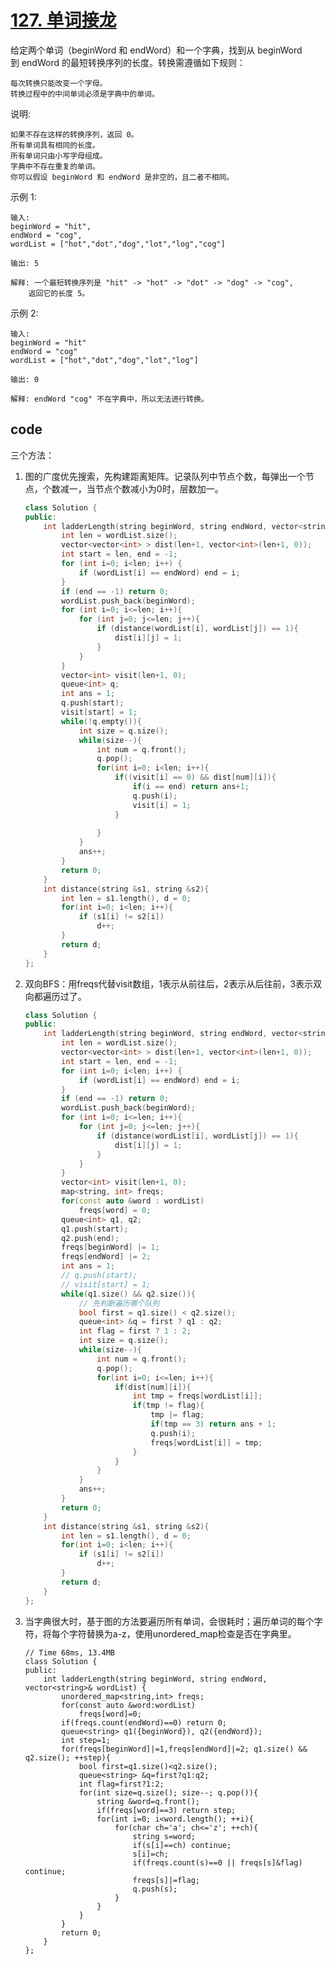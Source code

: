 # [127. 单词接龙](https://leetcode-cn.com/problems/word-ladder/)

给定两个单词（beginWord 和 endWord）和一个字典，找到从 beginWord 到 endWord 的最短转换序列的长度。转换需遵循如下规则：

    每次转换只能改变一个字母。
    转换过程中的中间单词必须是字典中的单词。
说明:

    如果不存在这样的转换序列，返回 0。
    所有单词具有相同的长度。
    所有单词只由小写字母组成。
    字典中不存在重复的单词。
    你可以假设 beginWord 和 endWord 是非空的，且二者不相同。

示例 1:

    输入:
    beginWord = "hit",
    endWord = "cog",
    wordList = ["hot","dot","dog","lot","log","cog"]

    输出: 5

    解释: 一个最短转换序列是 "hit" -> "hot" -> "dot" -> "dog" -> "cog",
        返回它的长度 5。

示例 2:

    输入:
    beginWord = "hit"
    endWord = "cog"
    wordList = ["hot","dot","dog","lot","log"]

    输出: 0

    解释: endWord "cog" 不在字典中，所以无法进行转换。


## code

三个方法：

1. 图的广度优先搜索，先构建距离矩阵。记录队列中节点个数，每弹出一个节点，个数减一，当节点个数减小为0时，层数加一。
 
    ```c++
    class Solution {
    public:
        int ladderLength(string beginWord, string endWord, vector<string>& wordList) {
            int len = wordList.size();
            vector<vector<int> > dist(len+1, vector<int>(len+1, 0));
            int start = len, end = -1;
            for (int i=0; i<len; i++) {
                if (wordList[i] == endWord) end = i;
            }
            if (end == -1) return 0;
            wordList.push_back(beginWord);
            for (int i=0; i<=len; i++){
                for (int j=0; j<=len; j++){
                    if (distance(wordList[i], wordList[j]) == 1){
                        dist[i][j] = 1;
                    }
                }
            }
            vector<int> visit(len+1, 0);
            queue<int> q;
            int ans = 1;
            q.push(start);
            visit[start] = 1;
            while(!q.empty()){
                int size = q.size();
                while(size--){
                    int num = q.front();
                    q.pop();
                    for(int i=0; i<len; i++){
                        if((visit[i] == 0) && dist[num][i]){
                            if(i == end) return ans+1;
                            q.push(i);
                            visit[i] = 1;
                        }
                            
                    }
                }    
                ans++;
            }
            return 0;
        }
        int distance(string &s1, string &s2){
            int len = s1.length(), d = 0;
            for(int i=0; i<len; i++){
                if (s1[i] != s2[i]) 
                    d++;
            }
            return d;
        }
    };
    ```
2. 双向BFS：用freqs代替visit数组，1表示从前往后，2表示从后往前，3表示双向都遍历过了。
    ```c++
    class Solution {
    public:
        int ladderLength(string beginWord, string endWord, vector<string>& wordList) {
            int len = wordList.size();
            vector<vector<int> > dist(len+1, vector<int>(len+1, 0));
            int start = len, end = -1;
            for (int i=0; i<len; i++) {
                if (wordList[i] == endWord) end = i;
            }
            if (end == -1) return 0;
            wordList.push_back(beginWord);
            for (int i=0; i<=len; i++){
                for (int j=0; j<=len; j++){
                    if (distance(wordList[i], wordList[j]) == 1){
                        dist[i][j] = 1;
                    }
                }
            }
            vector<int> visit(len+1, 0);
            map<string, int> freqs;
            for(const auto &word : wordList)
                freqs[word] = 0;
            queue<int> q1, q2;
            q1.push(start); 
            q2.push(end);
            freqs[beginWord] |= 1;
            freqs[endWord] |= 2;
            int ans = 1;
            // q.push(start);
            // visit[start] = 1;
            while(q1.size() && q2.size()){
                // 先判断遍历哪个队列
                bool first = q1.size() < q2.size();
                queue<int> &q = first ? q1 : q2;
                int flag = first ? 1 : 2;
                int size = q.size();
                while(size--){
                    int num = q.front();
                    q.pop();
                    for(int i=0; i<=len; i++){
                        if(dist[num][i]){
                            int tmp = freqs[wordList[i]];
                            if(tmp != flag){
                                tmp |= flag;
                                if(tmp == 3) return ans + 1;
                                q.push(i);
                                freqs[wordList[i]] = tmp;
                            }
                        }
                    }
                }    
                ans++;
            }
            return 0;
        }
        int distance(string &s1, string &s2){
            int len = s1.length(), d = 0;
            for(int i=0; i<len; i++){
                if (s1[i] != s2[i]) 
                    d++;
            }
            return d;
        }
    };
    ```

3. 当字典很大时，基于图的方法要遍历所有单词，会很耗时；遍历单词的每个字符，将每个字符替换为a-z，使用unordered_map检查是否在字典里。
    ```
    // Time 68ms, 13.4MB
    class Solution {
    public:
        int ladderLength(string beginWord, string endWord, vector<string>& wordList) {
            unordered_map<string,int> freqs;
            for(const auto &word:wordList)
                freqs[word]=0;
            if(freqs.count(endWord)==0) return 0;
            queue<string> q1({beginWord}), q2({endWord});
            int step=1;
            for(freqs[beginWord]|=1,freqs[endWord]|=2; q1.size() && q2.size(); ++step){
                bool first=q1.size()<q2.size();
                queue<string> &q=first?q1:q2;
                int flag=first?1:2;
                for(int size=q.size(); size--; q.pop()){
                    string &word=q.front();
                    if(freqs[word]==3) return step;
                    for(int i=0; i<word.length(); ++i){
                        for(char ch='a'; ch<='z'; ++ch){
                            string s=word;
                            if(s[i]==ch) continue;
                            s[i]=ch;
                            if(freqs.count(s)==0 || freqs[s]&flag) continue;
                            freqs[s]|=flag;
                            q.push(s);
                        }
                    }
                }
            }
            return 0;
        }
    };
    ```